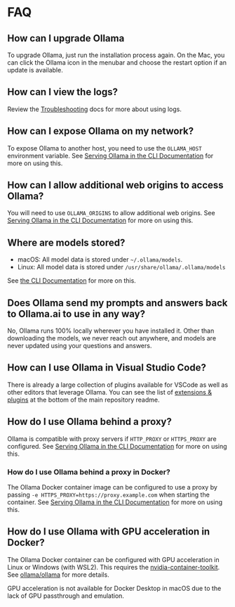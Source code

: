 # FAQ

## How can I upgrade Ollama

To upgrade Ollama, just run the installation process again. On the Mac, you can click the Ollama icon in the menubar and choose the restart option if an update is available.

## How can I view the logs?

Review the [Troubleshooting](./troubleshooting.md) docs for more about using logs.

## How can I expose Ollama on my network?

To expose Ollama to another host, you need to use the `OLLAMA_HOST` environment variable. See [Serving Ollama in the CLI Documentation](./cli.md#serving-ollama) for more on using this.

## How can I allow additional web origins to access Ollama?

You will need to use `OLLAMA_ORIGINS` to allow additional web origins. See [Serving Ollama in the CLI Documentation](./cli.md#serving-ollama) for more on using this.

## Where are models stored?

- macOS: All model data is stored under `~/.ollama/models`.
- Linux: All model data is stored under `/usr/share/ollama/.ollama/models`

See [the CLI Documentation](./cli.md) for more on this.

## Does Ollama send my prompts and answers back to Ollama.ai to use in any way?

No, Ollama runs 100% locally wherever you have installed it. Other than downloading the models, we never reach out anywhere, and models are never updated using your questions and answers.

## How can I use Ollama in Visual Studio Code?

There is already a large collection of plugins available for VSCode as well as other editors that leverage Ollama. You can see the list of [extensions & plugins](https://github.com/jmorganca/ollama#extensions--plugins) at the bottom of the main repository readme.

## How do I use Ollama behind a proxy?

Ollama is compatible with proxy servers if `HTTP_PROXY` or `HTTPS_PROXY` are configured. See [Serving Ollama in the CLI Documentation](./cli.md#serving-ollama) for more on using this.

### How do I use Ollama behind a proxy in Docker?

The Ollama Docker container image can be configured to use a proxy by passing `-e HTTPS_PROXY=https://proxy.example.com` when starting the container. See [Serving Ollama in the CLI Documentation](./cli.md#serving-ollama) for more on using this.

## How do I use Ollama with GPU acceleration in Docker?

The Ollama Docker container can be configured with GPU acceleration in Linux or Windows (with WSL2). This requires the [nvidia-container-toolkit](https://github.com/NVIDIA/nvidia-container-toolkit). See [ollama/ollama](https://hub.docker.com/r/ollama/ollama) for more details.

GPU acceleration is not available for Docker Desktop in macOS due to the lack of GPU passthrough and emulation.
